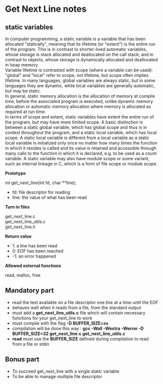 # Get Next Line notes

## static variables  

In computer programming, a static variable is a variable that has been allocated "statically", meaning that its lifetime (or "extent") is the entire run of the program. This is in contrast to shorter-lived automatic variables, whose storage is stack allocated and deallocated on the call stack; and in contrast to objects, whose storage is dynamically allocated and deallocated in heap memory.  
Variable lifetime is contrasted with scope (where a variable can be used): "global" and "local" refer to scope, not lifetime, but scope often implies lifetime. In many languages, global variables are always static, but in some languages they are dynamic, while local variables are generally automatic, but may be static.  
In general, static memory allocation is the allocation of memory at compile time, before the associated program is executed, unlike dynamic memory allocation or automatic memory allocation where memory is allocated as required at run time.  
In terms of scope and extent, static variables have extent the entire run of the program, but may have more limited scope. A basic distinction is between a static global variable, which has global scope and thus is in context throughout the program, and a static local variable, which has local scope. A static local variable is different from a local variable as a static local variable is initialized only once no matter how many times the function in which it resides is called and its value is retained and accessible through many calls to the function in which it is declared, e.g. to be used as a count variable. A static variable may also have module scope or some variant, such as internal linkage in C, which is a form of file scope or module scope.  

**Prototype**

int	get_next_line(int fd, char **line);  

- fd: file descriptor for reading
- line: the value of what has been read

**Turn in files**

get_next_line.c  
get_next_line_utils.c  
get_next_line.h  

**Return value**

- 1:  a line has been read
- 0:  EOF has been reached
- -1: an error happened

**Allowed external functions**

read, malloc, free

## Mandatory part

- read the text available on a file descriptor one line at a time until the EOF
- behaves well when it reads from a file, from the standard output
- must add a **get_next_line_utils.c** file which will contain necessary functions for your get_next_line to work
- must compile with the flag **-D BUFFER_SIZE=xx**
- compilation will be done this way : **gcc -Wall -Wextra -Werror -D BUFFER_SIZE=32 get_next_line.c get_next_line_utils.c**
- **read** must use the **BUFFER_SIZE** defined during compilation to read from a file or stdin

## Bonus part

- To succeed get_next_line with a single static variable
- To be able to manage multiple file descriptor
